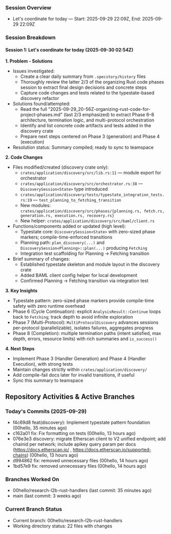 ### Session Overview

- Let's coordinate for today — Start: 2025-09-29 22:09Z, End: 2025-09-29 22:09Z

### Session Breakdown

#### Session 1: Let's coordinate for today (2025-09-30 02:54Z)

**1. Problem - Solutions**
- Issues investigated:
  - Create a clear daily summary from `.specstory/history` files
  - Thoroughly review the latter 2/3 of the organizing Rust code phases session to extract final design decisions and concrete steps
  - Capture code changes and tests related to the typestate-based discovery refactor
- Solutions found/attempted:
  - Read the full "2025-09-29_20-56Z-organizing-rust-code-for-project-phases.md" (last 2/3 emphasized) to extract Phase 6–8 architecture, termination logic, and multi-protocol orchestration
  - Identify and list concrete code artifacts and tests added in the discovery crate
  - Prepare next steps centered on Phase 3 (generation) and Phase 4 (execution)
- Resolution status: Summary compiled; ready to sync to teamspace

**2. Code Changes**
- Files modified/created (discovery crate only):
  - `crates/application/discovery/src/lib.rs:11` — module export for orchestrator
  - `crates/application/discovery/src/orchestrator.rs:38` — `DiscoverySession<State>` type introduced
  - `crates/application/discovery/tests/typestate_integration_tests.rs:19` — `test_planning_to_fetching_transition`
  - New modules: `crates/application/discovery/src/phases/{planning.rs, fetch.rs, generation.rs, execution.rs, recovery.rs}`
  - New helper: `crates/application/discovery/src/baml/client.rs`
- Functions/components added or updated (high level):
  - Typestate core: `DiscoverySession<State>` with zero-sized phase markers; compile-time-enforced transitions
  - Planning path: `plan_discovery(...)` and `DiscoverySession<Planning>::plan(...)` producing `Fetching`
  - Integration test scaffolding for Planning → Fetching transition
- Brief summary of changes:
  - Established typestate skeleton and module layout in the discovery crate
  - Added BAML client config helper for local development
  - Confirmed Planning → Fetching transition via integration test

**3. Key Insights**
- Typestate pattern: zero-sized phase markers provide compile-time safety with zero runtime overhead
- Phase 6 (Cycle Continuation): explicit `AnalysisResult::Continue` loops back to `Fetching`; track depth to avoid infinite exploration
- Phase 7 (Multi-Protocol): `MultiProtocolDiscovery` advances sessions per-protocol (parallelizable), isolates failures, aggregates progress
- Phase 8 (Completion): multiple termination paths (intent satisfied, max depth, errors, resource limits) with rich summaries and `is_success()`

**4. Next Steps**
- Implement Phase 3 (Handler Generation) and Phase 4 (Handler Execution), with strong tests
- Maintain changes strictly within `crates/application/discovery/`
- Add compile-fail docs later for invalid transitions, if useful
- Sync this summary to teamspace



## Repository Activities & Active Branches

### Today's Commits (2025-09-29)
- f4c69d8 feat(discovery): Implement typestate pattern foundation (00hello, 35 minutes ago)
- c162a01 fix: Fix formatting on tests (00hello, 13 hours ago)
- 076e3e3 discovery: migrate Etherscan client to V2 unified endpoint; add chainid per network; include apikey query param per docs (https://docs.etherscan.io/ , https://docs.etherscan.io/supported-chains) (00hello, 13 hours ago)
- d994862 fix: removed unnecessary files (00hello, 14 hours ago)
- 1bd57e9 fix: removed unnecessary files (00hello, 14 hours ago)

### Branches Worked On
- 00hello/research-l2b-rust-handlers (last commit: 35 minutes ago)
- main (last commit: 3 weeks ago)

### Current Branch Status
- Current branch: 00hello/research-l2b-rust-handlers
- Working directory status: 22 files with changes
